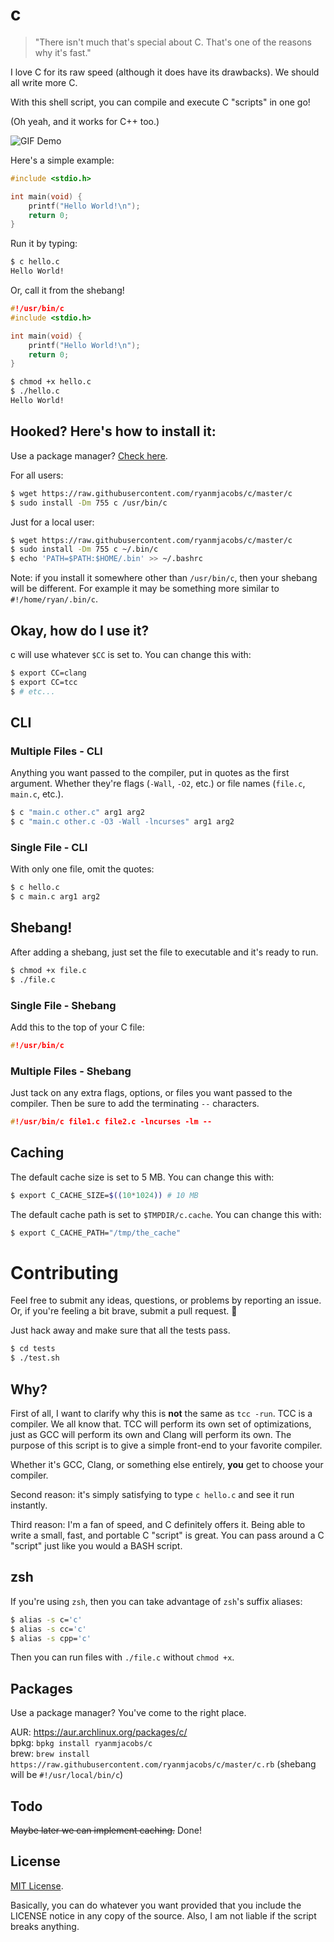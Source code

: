 # c

<!--
[![Build Status](https://travis-ci.org/ryanmjacobs/c.svg)](https://travis-ci.org/ryanmjacobs/c)
-->

> "There isn't much that's special about C. That's one of the reasons why it's fast."

I love C for its raw speed (although it does have its drawbacks). We
should all write more C.

With this shell script, you can compile and execute C "scripts" in
one go!

(Oh yeah, and it works for C++ too.)

![GIF Demo](http://i.imgur.com/aWnG03r.gif)

Here's a simple example:
```c
#include <stdio.h>

int main(void) {
    printf("Hello World!\n");
    return 0;
}
```

Run it by typing:
```bash
$ c hello.c
Hello World!
```

Or, call it from the shebang!
```c
#!/usr/bin/c
#include <stdio.h>

int main(void) {
    printf("Hello World!\n");
    return 0;
}
```
```bash
$ chmod +x hello.c
$ ./hello.c
Hello World!
```

## Hooked? Here's how to install it:
Use a package manager? [Check here](https://github.com/ryanmjacobs/c#packages).

For all users:
```bash
$ wget https://raw.githubusercontent.com/ryanmjacobs/c/master/c
$ sudo install -Dm 755 c /usr/bin/c
```

Just for a local user:
```bash
$ wget https://raw.githubusercontent.com/ryanmjacobs/c/master/c
$ sudo install -Dm 755 c ~/.bin/c
$ echo 'PATH=$PATH:$HOME/.bin' >> ~/.bashrc
```

Note: if you install it somewhere other than `/usr/bin/c`, then your shebang will be different.
For example it may be something more similar to `#!/home/ryan/.bin/c`.

## Okay, how do I use it?
c will use whatever `$CC` is set to. You can change this with:
```bash
$ export CC=clang
$ export CC=tcc
$ # etc...
```
## CLI
### Multiple Files - CLI
Anything you want passed to the compiler, put in quotes as the first argument.
Whether they're flags (`-Wall`, `-O2`, etc.) or file names (`file.c`,
`main.c`, etc.).

```bash
$ c "main.c other.c" arg1 arg2
$ c "main.c other.c -O3 -Wall -lncurses" arg1 arg2
```
### Single File - CLI
With only one file, omit the quotes:
```bash
$ c hello.c
$ c main.c arg1 arg2
```

## Shebang!
After adding a shebang, just set the file to executable and it's ready to run.
```bash
$ chmod +x file.c
$ ./file.c
```

### Single File - Shebang
Add this to the top of your C file:
```c
#!/usr/bin/c
```

### Multiple Files - Shebang
Just tack on any extra flags, options, or files you want passed to the compiler.
Then be sure to add the terminating `--` characters.
```c
#!/usr/bin/c file1.c file2.c -lncurses -lm --
```

## Caching
The default cache size is set to 5 MB. You can change this with:
```bash
$ export C_CACHE_SIZE=$((10*1024)) # 10 MB
```
The default cache path is set to `$TMPDIR/c.cache`. You can change this with:
```bash
$ export C_CACHE_PATH="/tmp/the_cache"
```

# Contributing
Feel free to submit any ideas, questions, or problems by reporting an issue.
Or, if you're feeling a bit brave, submit a pull request. :grimacing:

Just hack away and make sure that all the tests pass.
```bash
$ cd tests
$ ./test.sh
```

## Why?
First of all, I want to clarify why this is **not** the same as `tcc -run`.
TCC is a compiler. We all know that. TCC will perform its own set of
optimizations, just as GCC will perform its own and Clang will perform its own.
The purpose of this script is to give a simple front-end to your favorite
compiler.

Whether it's GCC, Clang, or something else entirely, **you** get to choose
your compiler.

Second reason: it's simply satisfying to type `c hello.c` and see it run instantly.

Third reason: I'm a fan of speed, and C definitely offers it. Being able to
write a small, fast, and portable C "script" is great. You can pass around a
C "script" just like you would a BASH script.

## zsh
If you're using `zsh`, then you can take advantage of `zsh`'s suffix aliases:
```bash
$ alias -s c='c'
$ alias -s cc='c'
$ alias -s cpp='c'
```
Then you can run files with `./file.c` without `chmod +x`.

## Packages
Use a package manager? You've come to the right place.

AUR: https://aur.archlinux.org/packages/c/<br>
bpkg: `bpkg install ryanmjacobs/c`<br>
brew: `brew install https://raw.githubusercontent.com/ryanmjacobs/c/master/c.rb`
(shebang will be `#!/usr/local/bin/c`)<br>

## Todo
~~Maybe later we can implement caching.~~ Done!

## License
[MIT License](https://raw.githubusercontent.com/ryanmjacobs/c/master/LICENSE).

Basically, you can do whatever you want provided that you include
the LICENSE notice in any copy of the source. Also, I am not liable
if the script breaks anything.
